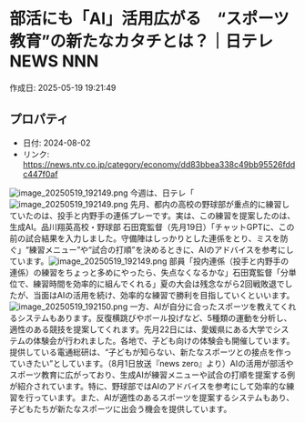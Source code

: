 # 部活にも「AI」活用広がる　“スポーツ教育”の新たなカタチとは？｜日テレNEWS NNN

作成日: 2025-05-19 19:21:49

## プロパティ

- 日付: 2024-08-02
- リンク: https://news.ntv.co.jp/category/economy/dd83bbea338c49bb95526fddc447f0af

![image_20250519_192149.png](../assets/image_20250519_192149.png)
今週は、日テレ「![image_20250519_192149.png](../assets/image_20250519_192149.png)
先月、都内の高校の野球部が重点的に練習していたのは、投手と内野手の連係プレーです。実は、この練習を提案したのは、生成AI。品川翔英高校・野球部 石田寛監督（先月19日）「チャットGPTに、この前の試合結果を入力しました。守備陣はしっかりとした連係をとり、ミスを防ぐ」“練習メニュー”や“試合の打順”を決めるときに、AIのアドバイスを参考にしています。![image_20250519_192149.png](../assets/image_20250519_192149.png)
部員「投内連係（投手と内野手の連係）の練習をちょっと多めにやったら、失点なくなるかな」石田寛監督「分単位で、練習時間を効率的に組んでくれる」夏の大会は残念ながら2回戦敗退でしたが、当面はAIの活用を続け、効率的な練習で勝利を目指していくといいます。![image_20250519_192150.png](../assets/image_20250519_192150.png)
一方、AIが自分に合ったスポーツを教えてくれるシステムもあります。反復横跳びやボール投げなど、5種類の運動を分析し、適性のある競技を提案してくれます。先月22日には、愛媛県にある大学でシステムの体験会が行われました。各地で、子ども向けの体験会も開催しています。提供している電通総研は、“子どもが知らない、新たなスポーツとの接点を作っていきたい”としています。（8月1日放送『news zero』より）AIの活用が部活やスポーツ教育に広がっており、生成AIが練習メニューや試合の打順を提案する例が紹介されています。特に、野球部ではAIのアドバイスを参考にして効率的な練習を行っています。また、AIが適性のあるスポーツを提案するシステムもあり、子どもたちが新たなスポーツに出会う機会を提供しています。